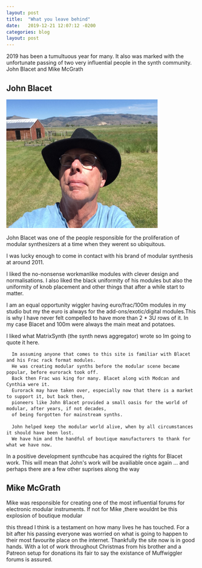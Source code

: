 ```yaml
---
layout: post
title:  "What you leave behind"
date:   2019-12-21 12:07:12 -0200
categories: blog
layout: post
---
```



2019 has been a tumultuous year for many. It also was marked with the unfortunate passing of two very influential people in the 
synth community. John Blacet and Mike McGrath

<!--more-->


## John Blacet 

<img src="https://github.com/FracModular/Blacet/raw/master/BLACET_o.jpg" width="400" height="340">

John Blacet was one of the people responsible for the proliferation of modular synthesizers at a time when they werent so
ubiquitous. 

I was lucky enough to come in contact with his brand of modular synthesis at around 2011. 

I liked the no-nonsense workmanlike modules with clever design and normalisations. 
I also liked the black uniformity of his modules but also the uniformity of knob placement
and other things that after a while start to matter. 

I am an equal opportunity wiggler having euro/frac/100m modules in my studio but my the euro is always for the 
add-ons/exotic/digital modules.This is why I have never felt compelled to have more than 2 * 3U rows of it. In my case Blacet and 100m were always the main meat and potatoes.


I liked what MatrixSynth (the synth news aggregator) wrote so Im going to quote it here.

      Im assuming anyone that comes to this site is familiar with Blacet and his Frac rack format modules.
      He was creating modular synths before the modular scene became popular, before eurorack took off. 
      Back then Frac was king for many. Blacet along with Modcan and Cynthia were it.
      Eurorack may have taken over, especially now that there is a market to support it, but back then, 
      pioneers like John Blacet provided a small oasis for the world of modular, after years, if not decades, 
      of being forgotten for mainstream synths. 
      
      John helped keep the modular world alive, when by all circumstances it should have been lost. 
      We have him and the handful of boutique manufacturers to thank for what we have now. 
     

In a positive development synthcube has acquired the rights for Blacet work. This will mean that John's work will be availiable 
once again ... and perhaps there are a few other suprises along the way


## Mike McGrath



Mike was responsible for creating one of the most influential forums for electronic modular instruments. 
If not for Mike ,there wouldnt be this explosion of boutique modular   




this thread I think is a testament on how many lives he has touched. 
For a bit after his passing everyone was worried on what is going to happen to their most favourite place on the internet.
Thankfully the site now is in good hands. With a lot of work throughout Christmas from his brother
and a Patreon setup for donations its fair to say the existance of Muffwiggler forums is assured.





